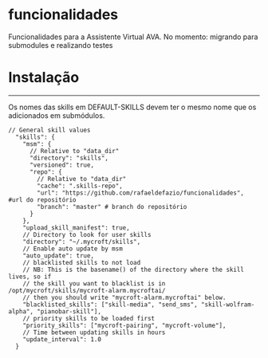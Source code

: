 # funcionalidades
Funcionalidades para a Assistente Virtual AVA.
No momento: migrando para submodules e realizando testes

# Instalação
---

Os nomes das skills em DEFAULT-SKILLS devem ter o mesmo nome que os adicionados em submódulos.

```
// General skill values
  "skills": {
    "msm": {
      // Relative to "data_dir"
      "directory": "skills",
      "versioned": true,
      "repo": {
        // Relative to "data_dir"
        "cache": ".skills-repo",
        "url": "https://github.com/rafaeldefazio/funcionalidades", #url do repositório
        "branch": "master" # branch do repositório
      }
    },
    "upload_skill_manifest": true,
    // Directory to look for user skills
    "directory": "~/.mycroft/skills",
    // Enable auto update by msm
    "auto_update": true,
    // blacklisted skills to not load
    // NB: This is the basename() of the directory where the skill lives, so if
    // the skill you want to blacklist is in /opt/mycroft/skills/mycroft-alarm.mycroftai/
    // then you should write "mycroft-alarm.mycroftai" below.
    "blacklisted_skills": ["skill-media", "send_sms", "skill-wolfram-alpha", "pianobar-skill"],
    // priority skills to be loaded first
    "priority_skills": ["mycroft-pairing", "mycroft-volume"],
    // Time between updating skills in hours
    "update_interval": 1.0
  }
  ```

